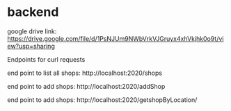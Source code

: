 # backend
google drive link: https://drive.google.com/file/d/1PsNJUm9NWbVrkVJGruyx4xhVkjhk0o9t/view?usp=sharing


Endpoints for curl requests

end point to list all shops:  http://localhost:2020/shops

end point to add shops: http://localhost:2020/addShop

end point to add shops: http://localhost:2020/getshopByLocation/


